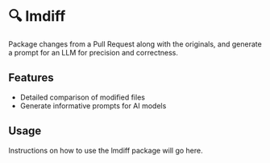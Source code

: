 # 🔍 lmdiff

Package changes from a Pull Request along with the originals, and generate a prompt for an LLM for precision and correctness.

## Features

- Detailed comparison of modified files
- Generate informative prompts for AI models

## Usage

Instructions on how to use the lmdiff package will go here.

